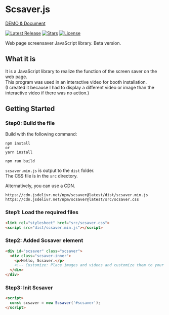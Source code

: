 # Scsaver.js

[DEMO & Document](https://hamalt.github.io/scsaver/)

[![Latest Release](https://img.shields.io/github/tag/hamalt/scsaver.svg?label=release)](https://github.com/hamalt/scsaver/releases/latest) [![Stars](https://img.shields.io/github/stars/hamalt/scsaver.svg)](https://github.com/hamalt/scsaver/stargazers) [![License](https://img.shields.io/github/license/hamalt/scsaver.svg)](LICENSE)

Web page screensaver JavaScript library.
Beta version.

## What it is

It is a JavaScript library to realize the function of the screen saver on the web page.  
This program was used in an interactive video for booth installation.  
(I created it because I had to display a different video or image than the interactive video if there was no action.)

## Getting Started

### Step0: Build the file

Build with the following command:

```
npm install
or
yarn install
```

```
npm run build
```

`scsaver.min.js` is output to the `dist` folder.  
The CSS file is in the `src` directory.

Alternatively, you can use a CDN.

```
https://cdn.jsdelivr.net/npm/scsaver@latest/dist/scsaver.min.js
https://cdn.jsdelivr.net/npm/scsaver@latest/src/scsaver.css
```

### Step1: Load the required files

```html
<link rel="stylesheet" href="src/scsaver.css">
<script src="dist/scsaver.min.js"></script>
```

### Step2: Added Scsaver element

```html
<div id="scsaver" class="scsaver">
  <div class="scsaver-inner">
    <p>Hello, Scsaver.</p>
    <!-- Customize: Place images and videos and customize them to your liking. -->
  </div>
</div>
```

### Step3: Init Scsaver

```html
<script>
  const scsaver = new Scsaver('#scsaver');
</script>
```